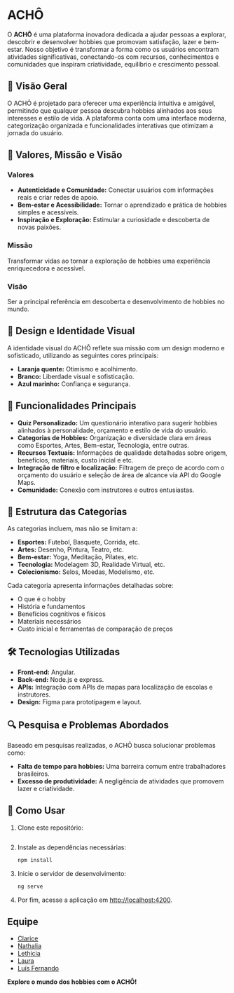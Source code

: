 # ACHÔ

O **ACHÔ** é uma plataforma inovadora dedicada a ajudar pessoas a explorar, descobrir e desenvolver hobbies que promovam satisfação, lazer e bem-estar. Nosso objetivo é transformar a forma como os usuários encontram atividades significativas, conectando-os com recursos, conhecimentos e comunidades que inspiram criatividade, equilíbrio e crescimento pessoal.

## 🎯 Visão Geral

O ACHÔ é projetado para oferecer uma experiência intuitiva e amigável, permitindo que qualquer pessoa descubra hobbies alinhados aos seus interesses e estilo de vida. A plataforma conta com uma interface moderna, categorização organizada e funcionalidades interativas que otimizam a jornada do usuário.

## 🧭 Valores, Missão e Visão

### **Valores**
- **Autenticidade e Comunidade:** Conectar usuários com informações reais e criar redes de apoio.
- **Bem-estar e Acessibilidade:** Tornar o aprendizado e prática de hobbies simples e acessíveis.
- **Inspiração e Exploração:** Estimular a curiosidade e descoberta de novas paixões.

### **Missão**
Transformar vidas ao tornar a exploração de hobbies uma experiência enriquecedora e acessível.

### **Visão**
Ser a principal referência em descoberta e desenvolvimento de hobbies no mundo.



## 🎨 Design e Identidade Visual

A identidade visual do ACHÔ reflete sua missão com um design moderno e sofisticado, utilizando as seguintes cores principais:
- **Laranja quente:** Otimismo e acolhimento.
- **Branco:** Liberdade visual e sofisticação.
- **Azul marinho:** Confiança e segurança.

  

## 🌟 Funcionalidades Principais

- **Quiz Personalizado:** Um questionário interativo para sugerir hobbies alinhados à personalidade, orçamento e estilo de vida do usuário.
- **Categorias de Hobbies:** Organização e diversidade clara em áreas como Esportes, Artes, Bem-estar, Tecnologia, entre outras.
- **Recursos Textuais:** Informações de qualidade detalhadas sobre origem, benefícios, materiais, custo inicial e etc.
- **Integração de filtro e localização:** Filtragem de preço de acordo com o orçamento do usuário e seleção de área de alcance via API do Google Maps.
- **Comunidade:** Conexão com instrutores e outros entusiastas.



## 📑 Estrutura das Categorias

As categorias incluem, mas não se limitam a:
- **Esportes:** Futebol, Basquete, Corrida, etc.
- **Artes:** Desenho, Pintura, Teatro, etc.
- **Bem-estar:** Yoga, Meditação, Pilates, etc.
- **Tecnologia:** Modelagem 3D, Realidade Virtual, etc.
- **Colecionismo:** Selos, Moedas, Modelismo, etc.

Cada categoria apresenta informações detalhadas sobre:
- O que é o hobby
- História e fundamentos
- Benefícios cognitivos e físicos
- Materiais necessários
- Custo inicial e ferramentas de comparação de preços

  

## 🛠️ Tecnologias Utilizadas

- **Front-end:** Angular.
- **Back-end:** Node.js e express.
- **APIs:** Integração com APIs de mapas para localização de escolas e instrutores.
- **Design:** Figma para prototipagem e layout.

  

## 🔍 Pesquisa e Problemas Abordados

Baseado em pesquisas realizadas, o ACHÔ busca solucionar problemas como:
- **Falta de tempo para hobbies:** Uma barreira comum entre trabalhadores brasileiros.
- **Excesso de produtividade:** A negligência de atividades que promovem lazer e criatividade.

  

## 📝 Como Usar
1. Clone este repositório:
   ```bash
2. Instale as dependências necessárias:
   ```bash
   npm install
   ```
3. Inicie o servidor de desenvolvimento:
   ```bash
   ng serve
   ```
4. Por fim, acesse a aplicação em [http://localhost:4200](http://localhost:4200).


## Equipe
- [Clarice](https://github.com/lesyeuxdecla)
- [Nathalia](https://github.com/Nathalia-Valentim)
- [Lethicia](https://github.com/lethicialacerda)
- [Laura](https://github.com/laurachristi1)
- [Luís Fernando](https://github.com/LuisMargalhaes)



**Explore o mundo dos hobbies com o ACHÔ!** 
